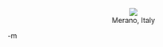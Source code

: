 <p><center><img src="http://images.minotaurcomputing.com/vacation/merano_001.jpg"/><br />
Merano, Italy</center></p>
-m
